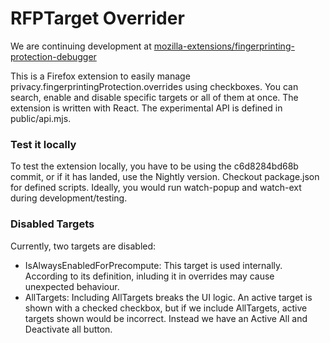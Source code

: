 # RFPTarget Overrider

We are continuing development at [mozilla-extensions/fingerprinting-protection-debugger](https://github.com/mozilla-extensions/fingerprinting-protection-debugger)

This is a Firefox extension to easily manage privacy.fingerprintingProtection.overrides using checkboxes. You can search, enable and disable specific targets or all of them at once. The extension is written with React. The experimental API is defined in public/api.mjs.

### Test it locally
To test the extension locally, you have to be using the c6d8284bd68b commit, or if it has landed, use the Nightly version. Checkout package.json for defined scripts. Ideally, you would run watch-popup and watch-ext during development/testing.

### Disabled Targets
Currently, two targets are disabled:
- IsAlwaysEnabledForPrecompute: This target is used internally. According to its definition, inluding it in overrides may cause unexpected behaviour.
- AllTargets: Including AllTargets breaks the UI logic. An active target is shown with a checked checkbox, but if we include AllTargets, active targets shown would be incorrect. Instead we have an Active All and Deactivate all button.
